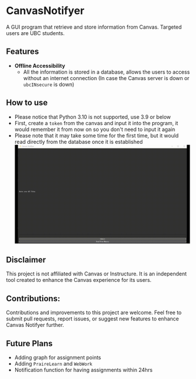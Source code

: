 # CanvasNotifyer
A GUI program that retrieve and store information from Canvas. Targeted users are UBC students.

## Features
- <b>Offline Accessibility</b>
  - All the information is stored in a database, allows the users to access without an internet connection (In case the Canvas server is down or `ubcINsecure` is down)

## How to use
- Please notice that Python 3.10 is not supported, use 3.9 or below
- First, create a `token` from the canvas and input it into the program, it would remember it from now on so you don't need to input it again
- Please note that it may take some time for the first time, but it would read directly from the database once it is established
![Video Demo](demo.gif)
## Disclaimer
This project is not affiliated with Canvas or Instructure. It is an independent tool created to enhance the Canvas experience for its users.

## Contributions:
Contributions and improvements to this project are welcome. Feel free to submit pull requests, report issues, or suggest new features to enhance Canvas Notifyer further.

## Future Plans
- Adding graph for assignment points
- Adding `PraireLearn` and `WebWork`
- Notification function for having assignments within 24hrs